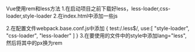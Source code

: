 Vue使用rem和less方法
1.在启动项目之前下载好less，less-loader,css-loader,style-loader
2.在index.html中添加一些js
  <script type="text/javascript">
       (function(doc,win){
         var docEl = doc.documentElement,
             resizeEvt = 'orientationchange' in window ? 'orientationchange':'resize',
             recalc = function(){
               var clientWidth = docEl.clientWidth;
               if(!clientWidth) return ;
               if(clientWidth>=750){
                 docEl.style.fontSize = '100px'; 
               }else{
                 docEl.style.fontSize = 100*(clientWidth/750)+'px';
               }
             }
             if(!doc.addEventListener) return;
             win.addEventListener(resizeEvt,recalc,false);
             doc.addEventListener('DOMContentLoaded',recalc,false);
       }(document,window))
    </script>
2.在配置文件webpack.base.conf.js中添加
  {
        test:/\.less$/,
        use:[
          "style-loader",
          "css-loader",
          "less-loader"
        ]
  }
3.在要使用的文件中的style中添加lang="less",然后将其中的px换为rem